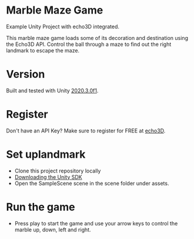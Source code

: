 # Marble Maze Game

Example Unity Project with echo3D integrated. 

This marble maze game loads some of its decoration and destination using the Echo3D API. Control the ball through a maze to find out the right landmark to escape the maze. 

# Version

Built and tested with Unity [2020.3.0f1](https://unity3d.com/get-unity/download/archive).


# Register

Don't have an API Key? Make sure to register for FREE at [echo3D](https://www.echo3d.co).

# Set uplandmark

* Clone this project repository locally 
* [Downloading the Unity SDK](https://docs.echo3d.co/unity/installation)
* Open the SampleScene scene in the scene folder under assets.

# Run the game
* Press play to start the game and use your arrow keys to control the marble up, down, left and right.
